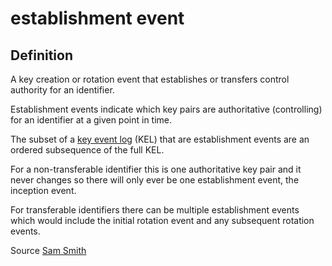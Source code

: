 # establishment event
## Definition
A key creation or rotation event that establishes or transfers control authority for an identifier. 

Establishment events indicate which key pairs are authoritative (controlling) for an identifier at a given point in time.

The subset of a [key event log](key-event-log) (KEL) that are establishment events are an ordered subsequence of the full KEL.

For a non-transferable identifier this is one authoritative key pair and it never changes so there will only ever be one establishment event, the inception event.

For transferable identifiers there can be multiple establishment events which would include the initial rotation event and any subsequent rotation events.

Source [Sam Smith](https://github.com/WebOfTrust/ietf-keri/blob/main/draft-ssmith-keri.md#basic-terminology)
